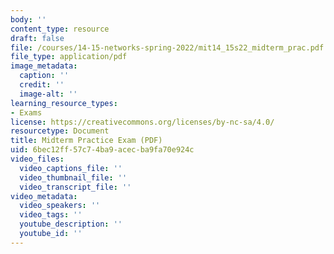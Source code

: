 ```yaml
---
body: ''
content_type: resource
draft: false
file: /courses/14-15-networks-spring-2022/mit14_15s22_midterm_prac.pdf
file_type: application/pdf
image_metadata:
  caption: ''
  credit: ''
  image-alt: ''
learning_resource_types:
- Exams
license: https://creativecommons.org/licenses/by-nc-sa/4.0/
resourcetype: Document
title: Midterm Practice Exam (PDF)
uid: 6bec12ff-57c7-4ba9-acec-ba9fa70e924c
video_files:
  video_captions_file: ''
  video_thumbnail_file: ''
  video_transcript_file: ''
video_metadata:
  video_speakers: ''
  video_tags: ''
  youtube_description: ''
  youtube_id: ''
---
```

